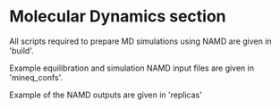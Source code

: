 # Molecular Dynamics section

All scripts required to prepare MD simulations using NAMD are given in 'build'.</p>

Example equilibration and simulation NAMD input files are given in 'mineq\_confs'.</p>

Example of the NAMD outputs are given in 'replicas'
